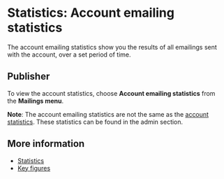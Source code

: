 # Statistics: Account emailing statistics

The account emailing statistics show you the results of all emailings
sent with the account, over a set period of time.

## Publisher

To view the account statistics, choose **Account emailing
statistics** from the **Mailings menu**.

**Note**: The account emailing statistics are not the same as the
[account statistics](./statistics-account). These statistics can be found in the admin section.

## More information

* [Statistics](./statistics)
* [Key figures](./statistics-key-figures)
